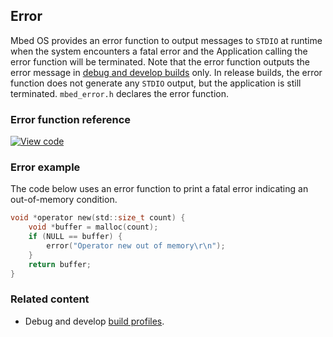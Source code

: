 ## Error

Mbed OS provides an error function to output messages to `STDIO` at runtime when the system encounters a fatal error and the Application calling the error function will be terminated. Note that the error function outputs the error message in <a href="/docs/v5.6/tools/build-profiles.html" target="_blank">debug and develop builds</a> only. In release builds, the error function does not generate any `STDIO` output, but the application is still terminated. `mbed_error.h` declares the error function.

### Error function reference

[![View code](https://www.mbed.com/embed/?type=library)](https://os.mbed.com/docs/v5.6/mbed-os-api-doxy/group__platform.html#gae04dbb69042f37c4c595fc9beb4ca754)

### Error example

The code below uses an error function to print a fatal error indicating an out-of-memory condition.

```C
void *operator new(std::size_t count) {
    void *buffer = malloc(count);
    if (NULL == buffer) {
        error("Operator new out of memory\r\n");
    }
    return buffer;
}
```

### Related content

- Debug and develop <a href="/docs/v5.6/tools/build-profiles.html" target="_blank">build profiles</a>.
